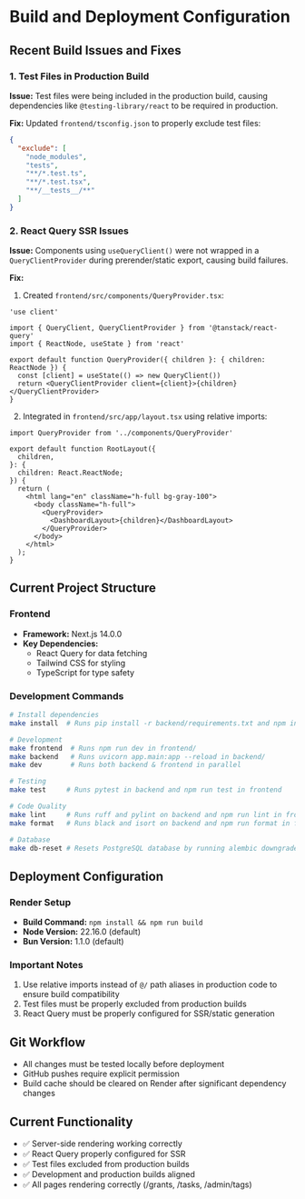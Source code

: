 # Build and Deployment Configuration

## Recent Build Issues and Fixes

### 1. Test Files in Production Build
**Issue:** Test files were being included in the production build, causing dependencies like `@testing-library/react` to be required in production.

**Fix:** Updated `frontend/tsconfig.json` to properly exclude test files:
```json
{
  "exclude": [
    "node_modules",
    "tests",
    "**/*.test.ts",
    "**/*.test.tsx",
    "**/__tests__/**"
  ]
}
```

### 2. React Query SSR Issues
**Issue:** Components using `useQueryClient()` were not wrapped in a `QueryClientProvider` during prerender/static export, causing build failures.

**Fix:** 
1. Created `frontend/src/components/QueryProvider.tsx`:
```tsx
'use client'

import { QueryClient, QueryClientProvider } from '@tanstack/react-query'
import { ReactNode, useState } from 'react'

export default function QueryProvider({ children }: { children: ReactNode }) {
  const [client] = useState(() => new QueryClient())
  return <QueryClientProvider client={client}>{children}</QueryClientProvider>
}
```

2. Integrated in `frontend/src/app/layout.tsx` using relative imports:
```tsx
import QueryProvider from '../components/QueryProvider'

export default function RootLayout({
  children,
}: {
  children: React.ReactNode;
}) {
  return (
    <html lang="en" className="h-full bg-gray-100">
      <body className="h-full">
        <QueryProvider>
          <DashboardLayout>{children}</DashboardLayout>
        </QueryProvider>
      </body>
    </html>
  );
}
```

## Current Project Structure

### Frontend
- **Framework:** Next.js 14.0.0
- **Key Dependencies:**
  - React Query for data fetching
  - Tailwind CSS for styling
  - TypeScript for type safety

### Development Commands
```bash
# Install dependencies
make install  # Runs pip install -r backend/requirements.txt and npm install in frontend

# Development
make frontend  # Runs npm run dev in frontend/
make backend   # Runs uvicorn app.main:app --reload in backend/
make dev       # Runs both backend & frontend in parallel

# Testing
make test     # Runs pytest in backend and npm run test in frontend

# Code Quality
make lint     # Runs ruff and pylint on backend and npm run lint in frontend
make format   # Runs black and isort on backend and npm run format in frontend

# Database
make db-reset # Resets PostgreSQL database by running alembic downgrade base then upgrade head
```

## Deployment Configuration

### Render Setup
- **Build Command:** `npm install && npm run build`
- **Node Version:** 22.16.0 (default)
- **Bun Version:** 1.1.0 (default)

### Important Notes
1. Use relative imports instead of `@/` path aliases in production code to ensure build compatibility
2. Test files must be properly excluded from production builds
3. React Query must be properly configured for SSR/static generation

## Git Workflow
- All changes must be tested locally before deployment
- GitHub pushes require explicit permission
- Build cache should be cleared on Render after significant dependency changes

## Current Functionality
- ✅ Server-side rendering working correctly
- ✅ React Query properly configured for SSR
- ✅ Test files excluded from production builds
- ✅ Development and production builds aligned
- ✅ All pages rendering correctly (/grants, /tasks, /admin/tags) 